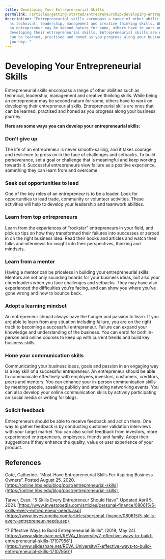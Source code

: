 ```yaml
---
title: Developing Your Entrepreneurial Skills
permalink: /articles/getting-started/entrepreneurship/developing-entrepreneurial-skills/
description: "Entrepreneurial skills encompass a range of other abilities such
  as technical, leadership, management and creative thinking skills. While being
  an entrepreneur may be second nature for some, others have to work on
  developing their entrepreneurial skills. Entrepreneurial skills are ones that
  can be learned, practised and honed as you progress along your business
  journey. "
---
```

# Developing Your Entrepreneurial Skills 

Entrepreneurial skills encompass a range of other abilities such as technical, leadership, management and creative thinking skills. While being an entrepreneur may be second nature for some, others have to work on developing their entrepreneurial skills. Entrepreneurial skills are ones that can be learned, practised and honed as you progress along your business journey. 

**Here are some ways you can develop your entrepreneurial skills:**

### Don’t give up 
    

The life of an entrepreneur is never smooth\-sailing, and it takes courage and resilience to press on in the face of challenges and setbacks. To build perseverance, set a goal or challenge that is meaningful and keep working towards it. Successful entrepreneurs view failure as a positive experience, something they can learn from and overcome.  

### Seek out opportunities to lead 
    

One of the key roles of an entrepreneur is to be a leader. Look for opportunities to lead trade, community or volunteer activities. These activities will help to develop your leadership and teamwork abilities. 

###   Learn from top entrepreneurs 
    

Learn from the experiences of “rockstar” entrepreneurs in your field, and pick up tips on how they transformed their failures into successes or zeroed in on the right business idea. Read their books and articles and watch their talks and interviews for insight into their perspectives, thinking and mindsets.  

###    Learn from a mentor 
    

Having a mentor can be priceless in building your entrepreneurial skills. Mentors are not only sounding boards for your business ideas, but also your cheerleaders when you face challenges and setbacks. They may have also experienced the difficulties you’re facing, and can show you where you’ve gone wrong and how to bounce back. 

###   Adopt a learning mindset 
    

An entrepreneur should always have the hunger and passion to learn. If you are able to learn from any situation including failure, you are on the right track to becoming a successful entrepreneur. Failure can expand your knowledge and understanding of the business. You can enrol for both in-person and online courses to keep up with current trends and build key business skills.  

###   Hone your communication skills 
    

Communicating your business ideas, goals and passion in an engaging way is a key skill of a successful entrepreneur. An entrepreneur should be able to communicate effectively with employees, investors, customers, creditors, peers and mentors. You can enhance your in-person communication skills by meeting people, speaking publicly and attending networking events. You can also develop your online communication skills by actively participating on social media or writing for blogs.  

### Solicit feedback 
    

Entrepreneurs should be able to receive feedback and act on them. One way to gather feedback is by conducting customer validation interviews with your target market. You can also solicit feedback from investors, more experienced entrepreneurs, employees, friends and family. Adopt their suggestions if they enhance the quality, value or user experience of your product. 

## References 

Cote, Catherine. “Must-Have Entrepreneurial Skills For Aspiring Business Owners”. Posted August 25, 2020. [https://online.hbs.edu/blog/post/entrepreneurial-skills](https://online.hbs.edu/blog/post/entrepreneurial-skills) 

Tarver, Evan. “5 Skills Every Entrepreneur Should Have”. Updated April 5, 2021. [https://www.investopedia.com/articles/personal-finance/080615/5-skills-every-entrepreneur-needs.asp](https://www.investopedia.com/articles/personal-finance/080615/5-skills-every-entrepreneur-needs.asp) 

“7 Effective Ways to Build Entrepreneurial Skills”. (2019, May 24). [https://www.slideshare.net/REVA\_University/7-effective-ways-to-build-entrepreneurial-skills-171079561](https://www.slideshare.net/REVA_University/7-effective-ways-to-build-entrepreneurial-skills-171079561)